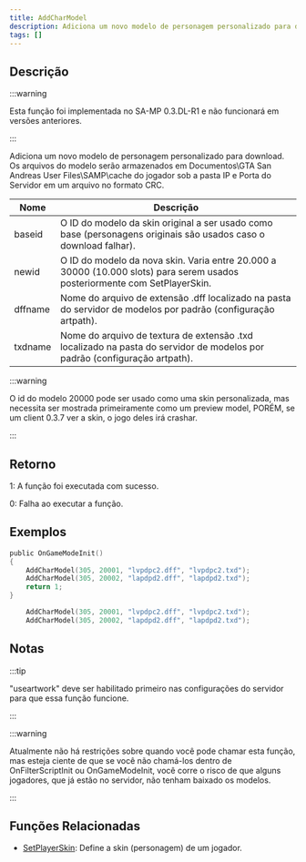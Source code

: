 ```yaml
---
title: AddCharModel
description: Adiciona um novo modelo de personagem personalizado para download. Os arquivos do modelo são armazenados em Documentos\GTA San Andreas User Files\SAMP\cache do jogador sob a pasta IP e Porta do Servidor em um arquivo no formato CRC.
tags: []
---
```


## Descrição

:::warning

Esta função foi implementada no SA-MP 0.3.DL-R1 e não funcionará em versões anteriores.

:::

Adiciona um novo modelo de personagem personalizado para download. Os arquivos do modelo serão armazenados em Documentos\GTA San Andreas User Files\SAMP\cache do jogador sob a pasta IP e Porta do Servidor em um arquivo no formato CRC.

| Nome    | Descrição                                                                                                                  |
| ------- | -------------------------------------------------------------------------------------------------------------------------- |
| baseid  | O ID do modelo da skin original a ser usado como base (personagens originais são usados caso o download falhar).           |
| newid   | O ID do modelo da nova skin. Varia entre 20.000 a 30000 (10.000 slots) para serem usados posteriormente com SetPlayerSkin. |
| dffname | Nome do arquivo de extensão .dff localizado na pasta do servidor de modelos por padrão (configuração artpath).             |
| txdname | Nome do arquivo de textura de extensão .txd localizado na pasta do servidor de modelos por padrão (configuração artpath).  |

:::warning

O id do modelo 20000 pode ser usado como uma skin personalizada, mas necessita ser mostrada primeiramente como um preview model, PORÉM, se um client 0.3.7 ver a skin, o jogo deles irá crashar.

:::

## Retorno

1: A função foi executada com sucesso.

0: Falha ao executar a função.

## Exemplos

```c
public OnGameModeInit()
{
    AddCharModel(305, 20001, "lvpdpc2.dff", "lvpdpc2.txd");
    AddCharModel(305, 20002, "lapdpd2.dff", "lapdpd2.txd");
    return 1;
}
```

```c
    AddCharModel(305, 20001, "lvpdpc2.dff", "lvpdpc2.txd");
    AddCharModel(305, 20002, "lapdpd2.dff", "lapdpd2.txd");
```

## Notas

:::tip

"useartwork" deve ser habilitado primeiro nas configurações do servidor para que essa função funcione.

:::

:::warning

Atualmente não há restrições sobre quando você pode chamar esta função, mas esteja ciente de que se você não chamá-los dentro de OnFilterScriptInit ou OnGameModeInit, você corre o risco de que alguns jogadores, que já estão no servidor, não tenham baixado os modelos.

:::

## Funções Relacionadas

- [SetPlayerSkin](../functions/SetPlayerSkin.md): Define a skin (personagem) de um jogador.
